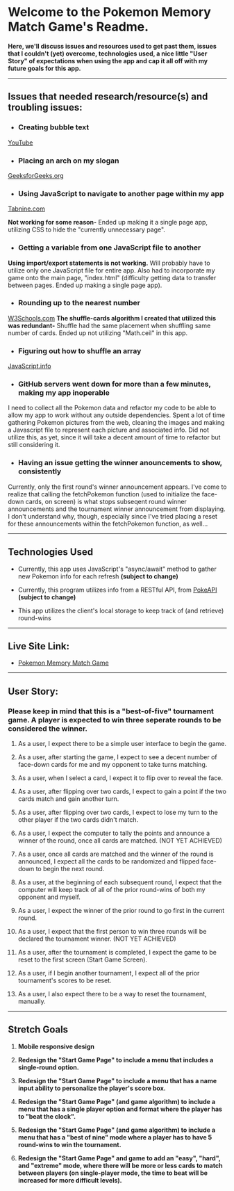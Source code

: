 # Welcome to the Pokemon Memory Match Game's Readme.
**Here, we'll discuss issues and resources used to get past them, issues that I couldn't (yet) overcome, technologies used, a nice little "User Story" of expectations when using the app and cap it all off with my future goals for this app.**

---

## Issues that needed research/resource(s) and troubling issues:

- ### Creating bubble text
[YouTube](https://www.youtube.com/watch?v=vJtN7vGvmS4)

- ### Placing an arch on my slogan
[GeeksforGeeks.org](https://www.geeksforgeeks.org/how-to-create-a-curve-text-using-css3-canvas/)

- ### Using JavaScript to navigate to another page within my app
[Tabnine.com](https://www.tabnine.com/academy/javascript/how-to-redirect-url-javascript/)

**Not working for some reason-**
Ended up making it a single page app, utilizing CSS to hide the "currently unnecessary page".

- ### Getting a variable from one JavaScript file to another
**Using import/export statements is not working.** Will probably have to utilize only one JavaScript file for entire app. Also had to incorporate my game onto the main page, "index.html" (difficulty getting data to transfer between pages. Ended up making a single page app).

- ### Rounding up to the nearest number
[W3Schools.com](https://www.w3schools.com/jsref/jsref_ceil.asp)
**The shuffle-cards algorithm I created that utilized this was redundant-** Shuffle had the same placement when shuffling same number of cards. Ended up not utilizing "Math.ceil" in this app.

- ### Figuring out how to shuffle an array
[JavaScript.info](https://javascript.info/task/shuffle#:~:text=Write%20the%20function%20shuffle)

- ### GitHub servers went down for more than a few minutes, making my app inoperable
I need to collect all the Pokemon data and refactor my code to be able to allow my app to work without any outside dependencies.
Spent a lot of time gathering Pokemon pictures from the web, cleaning the images and making a Javascript file to represent each picture and associated info. Did not utilize this, as yet, since it will take a decent amount of time to  refactor but still considering it.

- ### Having an issue getting the winner anouncements to show, consistently
Currently, only the first round's winner announcement appears. I've come to realize that calling the fetchPokemon function (used to initialize the face-down cards, on screen) is what stops subseqent round winner announcements and the tournament winner announcement from displaying. I don't understand why, though, especially since I've tried placing a reset for these announcements within the fetchPokemon function, as well...

---

## Technologies Used

- Currently, this app uses JavaScript's "async/await" method to gather new Pokemon info for each refresh **(subject to change)**

- Currently, this program utilizes info from a RESTful API, from [PokeAPI](https://pokeapi.co) **(subject to change)**

- This app utilizes the client's local storage to keep track of (and retrieve) round-wins

---

## Live Site Link:
- [Pokemon Memory Match Game](https://osharpe001.github.io)

---

## User Story:
### **Please keep in mind that this is a "best-of-five" tournament game. A player is expected to win three seperate rounds to be considered the winner.**

1. As a user, I expect there to be a simple user interface to begin the game.

2. As a user, after starting the game, I expect to see a decent number of face-down cards for me and my opponent to take turns matching.

3. As a user, when I select a card, I expect it to flip over to reveal the face.

4. As a user, after flipping over two cards, I expect to gain a point if the two cards match and gain another turn.

5. As a user, after flipping over two cards, I expect to lose my turn to the other player if the two cards didn't match.

6. As a user, I expect the computer to tally the points and announce a winner of the round, once all cards are matched. (NOT YET ACHIEVED)

7. As a user, once all cards are matched and the winner of the round is announced, I expect all the cards to be randomized and flipped face-down to begin the next round.

8. As a user, at the beginning of each subsequent round, I expect that the computer will keep track of all of the prior round-wins of both my opponent and myself.

9. As a user, I expect the winner of the prior round to go first in the current round.

10. As a user, I expect that the first person to win three rounds will be declared the tournament winner. (NOT YET ACHIEVED)

11. As a user, after the tournament is completed, I expect the game to be reset to the first screen (Start Game Screen).

12. As a user, if I begin another tournament, I expect all of the prior tournament's scores to be reset.

13. As a user, I also expect there to be a way to reset the tournament, manually.

---

## Stretch Goals

1. **Mobile responsive design**

2. **Redesign the "Start Game Page" to include a menu that includes a single-round option.**

3. **Redesign the "Start Game Page" to include a menu that has a name input ability to personalize the player's score box.**

4. **Redesign the "Start Game Page" (and game algorithm) to include a menu that has a single player option and format where the player has to "beat the clock".**

5. **Redesign the "Start Game Page" (and game algorithm) to include a menu that has a "best of nine" mode where a player has to have 5 round-wins to win the tournament.**

6. **Redesign the "Start Game Page"  and game to add an "easy", "hard", and "extreme" mode, where there will be more or less cards to match between players (on single-player mode, the time to beat will be increased for more difficult levels).**
